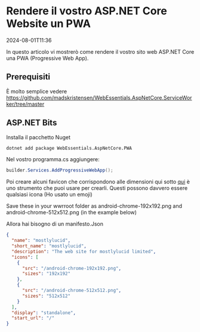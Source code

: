 # Rendere il vostro ASP.NET Core Website un PWA

<!--category-- ASP.NET -->
<datetime class="hidden">2024-08-01T11:36</datetime>

In questo articolo vi mostrerò come rendere il vostro sito web ASP.NET Core una PWA (Progressive Web App).

## Prerequisiti

È molto semplice vedere https://github.com/madskristensen/WebEssentials.AspNetCore.ServiceWorker/tree/master

## ASP.NET Bits

Installa il pacchetto Nuget

```bash
dotnet add package WebEssentials.AspNetCore.PWA
```

Nel vostro programma.cs aggiungere:

```csharp
builder.Services.AddProgressiveWebApp();
```

Poi creare alcuni favicon che corrispondono alle dimensioni qui sotto [qui](https://realfavicongenerator.net/) è uno strumento che puoi usare per crearli. Questi possono davvero essere qualsiasi icona (Ho usato un emoji)

Save these in your wwrroot folder as android-chrome-192x192.png and android-chrome-512x512.png (in the example below)

Allora hai bisogno di un manifesto.Json

```json
{
  "name": "mostlylucid",
  "short_name": "mostlylucid",
  "description": "The web site for mostlylucid limited",
  "icons": [
    {
      "src": "/android-chrome-192x192.png",
      "sizes": "192x192"
    },
    {
      "src": "/android-chrome-512x512.png",
      "sizes": "512x512"
    }
  ],
  "display": "standalone",
  "start_url": "/"
}
```